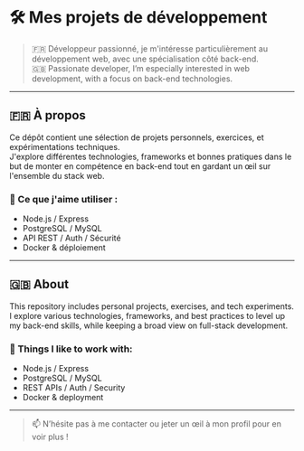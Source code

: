 # 🛠️ Mes projets de développement

> 🇫🇷 Développeur passionné, je m'intéresse particulièrement au développement web, avec une spécialisation côté back-end.  
> 🇬🇧 Passionate developer, I’m especially interested in web development, with a focus on back-end technologies.

---

## 🇫🇷 À propos

Ce dépôt contient une sélection de projets personnels, exercices, et expérimentations techniques.  
J'explore différentes technologies, frameworks et bonnes pratiques dans le but de monter en compétence en back-end tout en gardant un œil sur l'ensemble du stack web.

### 🔧 Ce que j'aime utiliser :
- Node.js / Express
- PostgreSQL / MySQL
- API REST / Auth / Sécurité
- Docker & déploiement

---

## 🇬🇧 About

This repository includes personal projects, exercises, and tech experiments.  
I explore various technologies, frameworks, and best practices to level up my back-end skills, while keeping a broad view on full-stack development.

### 🔧 Things I like to work with:
- Node.js / Express
- PostgreSQL / MySQL
- REST APIs / Auth / Security
- Docker & deployment

---

> 📫 N’hésite pas à me contacter ou jeter un œil à mon profil pour en voir plus !
